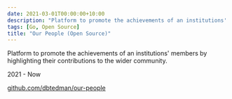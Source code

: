 ```yaml
---
date: 2021-03-01T00:00:00+10:00
description: "Platform to promote the achievements of an institutions' members by highlighting their contributions to the wider community."
tags: [Go, Open Source]
title: "Our People (Open Source)"
---
```


Platform to promote the achievements of an institutions' members by highlighting their contributions to the wider community.

2021 - Now

[github.com/dbtedman/our-people](https://github.com/dbtedman/our-people)
